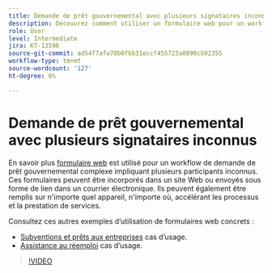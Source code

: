 ```yaml
---
title: Demande de prêt gouvernemental avec plusieurs signataires inconnus
description: Découvrez comment utiliser un formulaire web pour un workflow complexe de demande de prêt gouvernemental impliquant plusieurs participants inconnus
role: User
level: Intermediate
jira: KT-13596
source-git-commit: ad54f7afa78b0fbb31eccf455723a8890cb92355
workflow-type: tm+mt
source-wordcount: '127'
ht-degree: 0%

---
```


# Demande de prêt gouvernemental avec plusieurs signataires inconnus

En savoir plus [formulaire web](../sign-advanced-users/webform.md) est utilisé pour un workflow de demande de prêt gouvernemental complexe impliquant plusieurs participants inconnus. Ces formulaires peuvent être incorporés dans un site Web ou envoyés sous forme de lien dans un courrier électronique. Ils peuvent également être remplis sur n&#39;importe quel appareil, n&#39;importe où, accélérant les processus et la prestation de services.

Consultez ces autres exemples d’utilisation de formulaires web concrets :

* [Subventions et prêts aux entreprises](https://experienceleague.adobe.com/docs/document-cloud-learn/sign-learning-hub/expand/recipes/gov/usecasegovgrants.html?lang=en) cas d’usage.
* [Assistance au réemploi](https://experienceleague.adobe.com/docs/document-cloud-learn/sign-learning-hub/expand/recipes/gov/usecasegovreemployment.html?lang=en) cas d’usage.

>[!VIDEO](https://video.tv.adobe.com/v/3421619?quality=12&learn=on&hidetitle=true)

